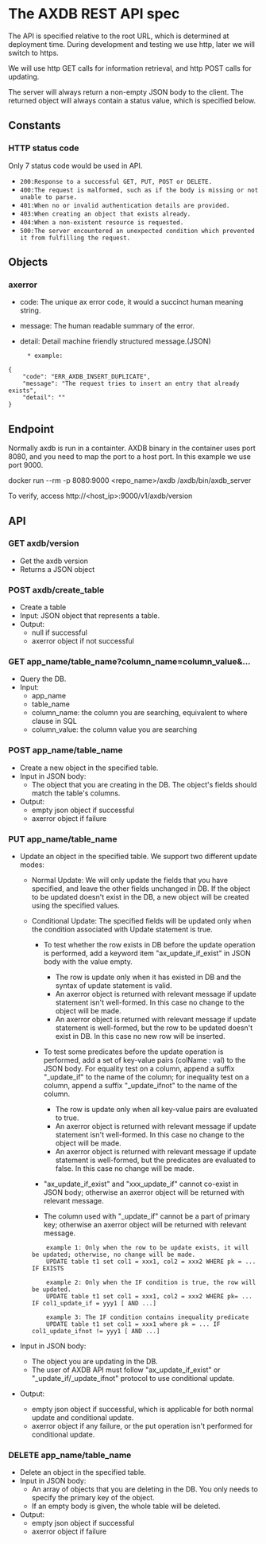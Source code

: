 # The AXDB REST API spec

The API is specified relative to the root URL, which is determined at deployment time. During development and testing we use http, later we will switch to https.

We will use http GET calls for information retrieval, and http POST calls for updating. 

The server will always return a non-empty JSON body to the client. The returned object will always contain a status value, which is specified below.

## Constants

### HTTP status code
Only 7 status code would be used in API.

* `200:Response to a successful GET, PUT, POST or DELETE.`
* `400:The request is malformed, such as if the body is missing or not unable to parse.`
* `401:When no or invalid authentication details are provided.`
* `403:When creating an object that exists already.`
* `404:When a non-existent resource is requested.`
* `500:The server encountered an unexpected condition which prevented it from fulfilling the request.`

## Objects

### axerror
* code: The unique ax error code, it would a succinct human meaning string.
* message: The human readable summary of the error.
* detail: Detail machine friendly structured message.(JSON)

        * example:
        
```
{
    "code": "ERR_AXDB_INSERT_DUPLICATE",
    "message": "The request tries to insert an entry that already exists",
    "detail": ""
}
```

## Endpoint

Normally axdb is run in a containter. AXDB binary in the container uses port 8080, and you need to map the port to a host port. In this example we use port 9000.

docker run --rm -p 8080:9000 <repo_name>/axdb /axdb/bin/axdb_server

To verify, access http://<host_ip>:9000/v1/axdb/version

## API

### GET axdb/version
* Get the axdb version
* Returns a JSON object

### POST axdb/create_table
* Create a table
* Input: JSON object that represents a table.
* Output:
  * null if successful
  * axerror object if not successful

### GET app_name/table_name?column_name=column_value&...
* Query the DB.
* Input:
	* app_name
	* table_name
	* column_name: the column you are searching, equivalent to where clause in SQL
	* column_value: the column value you are searching

### POST app_name/table_name
* Create a new object in the specified table.
* Input in JSON body:
	* The object that you are creating in the DB. The object's fields should match the table's columns.
* Output:
	* empty json object if successful
	* axerror object if failure

### PUT app_name/table_name
* Update an object in the specified table. We support two different update modes:
    * Normal Update: We will only update the fields that you have specified, and leave the other fields unchanged in DB. If the object to be updated doesn't exist in the DB, a new object will be created using the specified values.
    * Conditional Update: The specified fields will be updated only when the condition associated with Update statement is true.
        * To test whether the row exists in DB before the update operation is performed, add a keyword item "ax_update_if_exist" in JSON body with the value empty.
            * The row is update only when it has existed in DB and the syntax of update statement is valid.
            * An axerror object is returned with relevant message if update statement isn't well-formed. In this case no change to the object will be made.
            * An axerror object is returned with relevant message if update statement is well-formed, but the row to be updated doesn't exist in DB. In this case no new row will be inserted.
        * To test some predicates before the update operation is performed, add a set of key-value pairs (colName : val) to the JSON body. For equality test on a column, append a suffix "_update_if" to the name of the column; for inequality test on a column, append a suffix "_update_ifnot" to the name of the column.
            * The row is update only when all key-value pairs are evaluated to true.
            * An axerror object is returned with relevant message if update statement isn't well-formed. In this case no change to the object will be made.
            * An axerror object is returned with relevant message if update statement is well-formed, but the predicates are evaluated to false. In this case no change will be made.

        * "ax_update_if_exist" and "xxx_update_if" cannot co-exist in JSON body; otherwise an axerror object will be returned with relevant message.
        * The column used with "_update_if" cannot be a part of primary key; otherwise an axerror object will be returned with relevant message.


        ```
        	example 1: Only when the row to be update exists, it will be updated; otherwise, no change will be made.
        	UPDATE table t1 set col1 = xxx1, col2 = xxx2 WHERE pk = ... IF EXISTS

        	example 2: Only when the IF condition is true, the row will be updated.
        	UPDATE table t1 set col1 = xxx1, col2 = xxx2 WHERE pk= ... IF col1_update_if = yyy1 [ AND ...]

        	example 3: The IF condition contains inequality predicate
        	UPDATE table t1 set col1 = xxx1 where pk = ... IF col1_update_ifnot != yyy1 [ AND ...]
        ```


* Input in JSON body:
    * The object you are updating in the DB.
    * The user of AXDB API must follow "ax_update_if_exist" or "_update_if/_update_ifnot" protocol to use conditional update.


* Output:
    * empty json object if successful, which is applicable for both normal update and conditional update.
    * axerror object if any failure, or the put operation isn't performed for conditional update.

### DELETE app_name/table_name
* Delete an object in the specified table.
* Input in JSON body:
	* An array of objects that you are deleting in the DB. You only needs to specify the primary key of the object.
	* If an empty body is given, the whole table will be deleted.
* Output:
	* empty json object if successful
	* axerror object if failure


